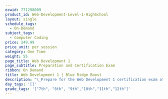 ```yaml
---
ecwid: 771298009
product_id: Web-Development-Level-1-HighSchool
layout: single
schedule_tags:
  - On-Demand
subject_tags:
  - Computer Coding
price: 249.99
price_unit: per session
category: One Time
weight: 55
page_title: Web Development 1
page_subtitle: Preparation and Certification Exam
ribbon: On Demand
title: Web Development 1 | Blue Ridge Boost
description: "\_Prepare for the Web Development 1 certification exam at Blue Ridge Boost. High school web development skills and certification prep in Charlottesville, VA. Contact (434) 260-0636 or nora@blueridgeboost.com ."
day_tags: '[]'
grade_tags: '["7th", "8th", "9th","10th","11th","12th"]'
---
```


